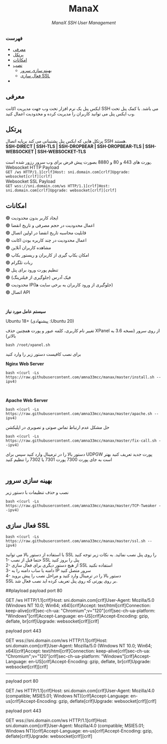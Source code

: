 
<h1 align="center"/>ManaX</h1>
<h6 align="center">ManaX SSH User Management<h6>
 


### فهرست
- [معرفی](#معرفی)<br>
- [پرتکل](#پرتکل-)<br>
- [امکانات](#امکانات)<br>
- [نصب](#نصب) <br>
  - [بهینه سازی سرور](#بهینه-سازی-سرور)<br>
  - [فعال سازی SSL](#فعال-سازی-ssl)<br>
-
 
## معرفی <br>
ایکس پنل یک نرم افزار تحت وب جهت مدیریت اکانت SSH می باشد. با کمک پنل تحت وب ایکس پنل می توانید کاربران را مدیریت کرده و محدودیت اعمال کنید.

## پرتکل <br>
پرتکل هایی که ایکس پنل پشتیبانی می کند برپایه اتصال SSH  هستند.<br>
**SSH-DIRECT | SSH-TLS | SSH-DROPBEAR | SSH-DROPBEAR-TLS | SSH-WEBSOCKET | SSH-WEBSOCKET-TLS** <br><br>
پورت های 443 و 80 و 8880 بصورت پیش فرض برای وب سرور رزور شده است. <br>
Websocket HTTP Payload<br>
`GET /ws HTTP/1.1[crlf]Host: sni.domain.com[crlf]Upgrade: websocket[crlf][crlf]` <br>
Websocket SSL Payload<br>
`GET wss://sni.domain.com/ws HTTP/1.1[crlf]Host: sni.domain.com[crlf]Upgrade: websocket[crlf][crlf]` <br>

## امکانات <br>
:green_circle: ایجاد کاربر بدون محدودیت <br>
:green_circle: اعمال محدودیت در حجم مصرفی و تاریخ انقضا<br>
:green_circle: قابلیت محاسبه تاریخ انقضا در اولین اتصال<br>
:green_circle: اعمال محدودیت در چند کاربره بودن اکانت<br>
:green_circle: مشاهده کاربران آنلاین<br>
:green_circle: امکان بکاپ گیری از کاربران و ریستور بکاپ<br>
:green_circle: ربات تلگرام <br>
:green_circle: تنظیم پورت ورود برای پنل<br>
:green_circle: فیک آدرس (جلوگیری از فیلترینگ) <br>
:green_circle: محدودیت IP(جلوگیری از ورود کاربران به برخی سایت ها)<br>
:green_circle: اتصال API<br>


#


**سیستم عامل مورد نیاز**

Ubuntu 18+ (پیشنهادی :Ubuntu 20)<br>

تغییر نام کاربری، کلمه عبور و پورت همچنین حذف XPanel از روی سرور (نسخه 3.6 به بالاتر)
```
bash /root/xpanel.sh
```
برای نصب کافیست دستور زیر را وارد کنید<br>

**Nginx Web Server**

```
bash <(curl -Ls https://raw.githubusercontent.com/amna33mcc/manax/master/install.sh --ipv4)
```
<br>

**Apache Web Server**

```
bash <(curl -Ls https://raw.githubusercontent.com/amna33mcc/manax/master/apache.sh --ipv4)
```

حل مشکل عدم ارتباط  تماس صوتی و تصویری در اپلیکشن
```
bash <(curl -Ls https://raw.githubusercontent.com/amna33mcc/manax/master/fix-call.sh --ipv4)
```
دستور بالا را در ترمینال وارد کنید سپس برای UDPGW پورت جدید تعریف کنید بهتر است به جای پورت 7300 پورت 7301 یا 7302 را تنظیم کنید
<br>
<br>

## بهینه سازی سرور
نصب و حذف تنظیمات با دستور زیر 
```
bash <(curl -Ls https://raw.githubusercontent.com/amna33mcc/manax/master/TCP-Tweaker --ipv4)
```
## فعال سازی SSL
```
bash <(curl -Ls https://raw.githubusercontent.com/amna33mcc/manax/master/ssl.sh --ipv4)
```
با استفاده از دستور بالا می توانید SSL را روی پنل نصب نمائید. به نکات زیر توجه کنید <br>
1- حتما قبل از نصب SSL پنل را بروز کنید<br>
2- از هیچ دستور دیگری برای فعال سازی SSL استفاده نکنید<br>
3- دامنه یا ساب دامنه را به IP سرور متصل کنید <br>
4- دستور بالا را در ترمینال وارد کنید و مراحل نصب را پیش بروید<br>
SSL بر روی پورتی که روی پنل تعریف کرده اید نصب فعال شد. <br>




##playload
payload port 80

GET /ws HTTP/1.1[crlf]Host: sni.domain.com[crlf]User-Agent: Mozilla/5.0 (Windows NT 10.0; Win64; x64)[crlf]Accept: text/html[crlf]Connection: keep-alive[crlf]sec-ch-ua: "Chromium";v="120"[crlf]sec-ch-ua-platform: "Windows"[crlf]Accept-Language: en-US[crlf]Accept-Encoding: gzip, deflate, br[crlf]Upgrade: websocket[crlf][crlf]

payload port 443

GET wss://sni.domain.com/ws HTTP/1.1[crlf]Host: sni.domain.com[crlf]User-Agent: Mozilla/5.0 (Windows NT 10.0; Win64; x64)[crlf]Accept: text/html[crlf]Connection: keep-alive[crlf]sec-ch-ua: "Chromium";v="120"[crlf]sec-ch-ua-platform: "Windows"[crlf]Accept-Language: en-US[crlf]Accept-Encoding: gzip, deflate, br[crlf]Upgrade: websocket[crlf][crlf]

------------------

payload port 80

GET /ws HTTP/1.1[crlf]Host: sni.domain.com[crlf]User-Agent: Mozilla/4.0 (compatible; MSIE5.01; Windows NT)[crlf]Accept-Language: en-us[crlf]Accept-Encoding: gzip, deflate[crlf]Upgrade: websocket[crlf][crlf]

payload port 443

GET wss://sni.domain.com/ws HTTP/1.1[crlf]Host: sni.domain.com[crlf]User-Agent: Mozilla/4.0 (compatible; MSIE5.01; Windows NT)[crlf]Accept-Language: en-us[crlf]Accept-Encoding: gzip, deflate[crlf]Upgrade: websocket[crlf][crlf]


